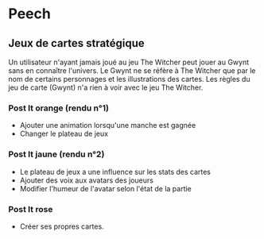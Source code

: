# Peech

## Jeux de cartes stratégique

Un utilisateur n'ayant jamais joué au jeu The Witcher peut jouer au Gwynt sans en connaître l'univers.
Le Gwynt ne se réfère à The Witcher que par le nom de certains personnages et les illustrations des cartes.
Les règles du jeu de carte (Gwynt) n'a rien à voir avec le jeu The Witcher.

### Post It orange (rendu n°1)

* Ajouter une animation lorsqu'une manche est gagnée
* Changer le plateau de jeux

### Post It jaune (rendu n°2)

* Le plateau de jeux a une influence sur les stats des cartes
* Ajouter des voix aux avatars des joueurs
* Modifier l'humeur de l'avatar selon l'état de la partie

### Post It rose

* Créer ses propres cartes.
